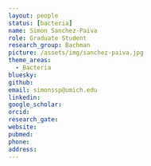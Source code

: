 ```yaml
---
layout: people
status: [bacteria]
name: Simon Sanchez-Paiva
role: Graduate Student
research_group: Bachman
picture: /assets/img/sanchez-paiva.jpg
theme_areas:
  - Bacteria
bluesky: 
github: 
email: simonssp@umich.edu
linkedin:
google_scholar: 
orcid: 
research_gate: 
website: 
pubmed: 
phone: 
address: 
---
```

